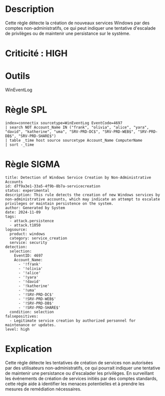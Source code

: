 # Description

Cette règle détecte la création de nouveaux services Windows par des comptes non-administratifs, ce qui peut indiquer une tentative d'escalade de privilèges ou de maintenir une persistance sur le système.

# Criticité : **HIGH**

# Outils

WinEventLog

# Règle SPL

```
index=connectix sourcetype=WinEventLog EventCode=4697
| search NOT Account_Name IN ("frank", "olivia", "alice", "yara", "david", "katherine", "uma", "SRV-PRD-DC$", "SRV-PRD-WEB$", "SRV-PRD-DB$", "SRV-PRD-SHARE$")
| table _time host source sourcetype Account_Name ComputerName
| sort -_time
```

# Règle SIGMA

```
title: Detection of Windows Service Creation by Non-Administrative Accounts
id: d7f9a3e1-33a5-4f9b-8b7a-servicecreation
status: experimental
description: This rule detects the creation of new Windows services by non-administrative accounts, which may indicate an attempt to escalate privileges or maintain persistence on the system.
author: Generated by System
date: 2024-11-09
tags:
  - attack.persistence
  - attack.t1050
logsource:
  product: windows
  category: service_creation
  service: security
detection:
  selection:
    EventID: 4697
    Account_Name:
      - '!frank'
      - '!olivia'
      - '!alice'
      - '!yara'
      - '!david'
      - '!katherine'
      - '!uma'
      - '!SRV-PRD-DC$'
      - '!SRV-PRD-WEB$'
      - '!SRV-PRD-DB$'
      - '!SRV-PRD-SHARE$'
  condition: selection
falsepositives:
  - Legitimate service creation by authorized personnel for maintenance or updates.
level: high
```

# Explication

Cette règle détecte les tentatives de création de services non autorisées par des utilisateurs non-administratifs, ce qui pourrait indiquer une tentative de maintenir une persistance ou d'escalader les privilèges. En surveillant les événements de création de services initiés par des comptes standards, cette règle aide à identifier les menaces potentielles et à prendre les mesures de remédiation nécessaires.

